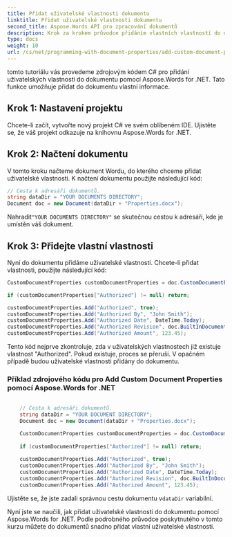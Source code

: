 ```yaml
---
title: Přidat uživatelské vlastnosti dokumentu
linktitle: Přidat uživatelské vlastnosti dokumentu
second_title: Aspose.Words API pro zpracování dokumentů
description: Krok za krokem průvodce přidáním vlastních vlastností do dokumentu pomocí Aspose.Words for .NET.
type: docs
weight: 10
url: /cs/net/programming-with-document-properties/add-custom-document-properties/
---
```


tomto tutoriálu vás provedeme zdrojovým kódem C# pro přidání uživatelských vlastností do dokumentu pomocí Aspose.Words for .NET. Tato funkce umožňuje přidat do dokumentu vlastní informace.

## Krok 1: Nastavení projektu

Chcete-li začít, vytvořte nový projekt C# ve svém oblíbeném IDE. Ujistěte se, že váš projekt odkazuje na knihovnu Aspose.Words for .NET.

## Krok 2: Načtení dokumentu

V tomto kroku načteme dokument Wordu, do kterého chceme přidat uživatelské vlastnosti. K načtení dokumentu použijte následující kód:

```csharp
// Cesta k adresáři dokumentů.
string dataDir = "YOUR DOCUMENTS DIRECTORY";
Document doc = new Document(dataDir + "Properties.docx");
```

 Nahradit`"YOUR DOCUMENTS DIRECTORY"` se skutečnou cestou k adresáři, kde je umístěn váš dokument.

## Krok 3: Přidejte vlastní vlastnosti

Nyní do dokumentu přidáme uživatelské vlastnosti. Chcete-li přidat vlastnosti, použijte následující kód:

```csharp
CustomDocumentProperties customDocumentProperties = doc.CustomDocumentProperties;

if (customDocumentProperties["Authorized"] != null) return;

customDocumentProperties.Add("Authorized", true);
customDocumentProperties.Add("Authorized By", "John Smith");
customDocumentProperties.Add("Authorized Date", DateTime.Today);
customDocumentProperties.Add("Authorized Revision", doc.BuiltInDocumentProperties.RevisionNumber);
customDocumentProperties.Add("Authorized Amount", 123.45);
```

Tento kód nejprve zkontroluje, zda v uživatelských vlastnostech již existuje vlastnost "Authorized". Pokud existuje, proces se přeruší. V opačném případě budou uživatelské vlastnosti přidány do dokumentu.

### Příklad zdrojového kódu pro Add Custom Document Properties pomocí Aspose.Words for .NET

```csharp

	// Cesta k adresáři dokumentů.
	string dataDir = "YOUR DOCUMENT DIRECTORY";
	Document doc = new Document(dataDir + "Properties.docx");

	CustomDocumentProperties customDocumentProperties = doc.CustomDocumentProperties;
	
	if (customDocumentProperties["Authorized"] != null) return;
	
	customDocumentProperties.Add("Authorized", true);
	customDocumentProperties.Add("Authorized By", "John Smith");
	customDocumentProperties.Add("Authorized Date", DateTime.Today);
	customDocumentProperties.Add("Authorized Revision", doc.BuiltInDocumentProperties.RevisionNumber);
	customDocumentProperties.Add("Authorized Amount", 123.45);

```

 Ujistěte se, že jste zadali správnou cestu dokumentu v`dataDir` variabilní.

Nyní jste se naučili, jak přidat uživatelské vlastnosti do dokumentu pomocí Aspose.Words for .NET. Podle podrobného průvodce poskytnutého v tomto kurzu můžete do dokumentů snadno přidat vlastní uživatelské vlastnosti.